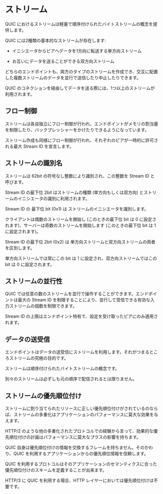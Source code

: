 # ストリーム

QUIC におけるストリームは軽量で順序付けられたバイトストリームの概念を提供します。

QUIC には2種類の基本的なストリームが存在します:

- イニシエータからピアへデータを1方向に転送する単方向ストリーム

- お互いにデータを送ることができる双方向ストリーム

どちらのエンドポイントも、両方のタイプのストリームを作成でき、交互に配置した複数ストリームのデータを並行で送信したり中止したりできます。

QUIC のコネクションを経由してデータを送る際には、1つ以上のストリームが利用されます。

## フロー制御

ストリームは各自独立にフロー制御が行われ、エンドポイントがメモリの割当量を制限したり、バックプレッシャーをかけたりできるようになっています。

ストリーム作成も同様にフロー制御が行われ、それぞれのピアが一時的に許可される最大 Stream ID を宣言します。

## ストリームの識別名

ストリームは 62bit の符号なし整数により識別され、この整数を Stream ID と呼びます。

Stream ID の最下位 2bit はストリームの種類 (単方向もしくは双方向) とストリームのイニシエータの識別に利用されます。

Stream ID の 最下位 bit (0x1) は ストリームのイニシエータを識別します。

クライアントは偶数のストリームを開始し (このときの最下位 bit は 0 に設定されます)、サーバーは奇数のストリームを開始します (このときの最下位 bit は 1 に設定されます)。

Stream ID の最下位 2bit (0x2) は 単方向ストリームと双方向ストリームの両者を区別します。

単方向ストリームでは常にこの bit は 1 に設定され、双方向ストリームではこの bit は 0 に設定されます。

## ストリームの並行性

QUIC では任意の数のストリームを並行で操作することができます。エンドポイントは最大の Stream ID を制限することにより、並行して受信できる有効な入力ストリームの個数を制限できます。

Stream ID の上限はエンドポイント特有で、設定を受け取ったピアにのみ適用されます。


## データの送受信

エンドポイントはデータの送受信にストリームを利用します。それがつまるところストリームの究極の目的です。

ストリームは順序付けられたバイトストリームの概念です。

別々のストリームは必ずしも元の順序で配信されるとは限りません。

## ストリームの優先順位付け

ストリームに割り当てられたリソースに正しい優先順位付けがされているのならば、ストリームの多重化はアプリケーションのパフォーマンスに莫大な効果を与えます。

HTTP/2 のような他の多重化されたプロトコルでの経験から言って、効果的な優先順位付けの計画はパフォーマンスに莫大なプラスの影響を持ちます。

QUIC 自身は優先順位付けの情報を交換するフレームを持ちません。そのかわり、QUIC を利用するアプリケーションからの優先順位情報を信頼します。

QUIC を利用するプロトコルはそのアプリケーションのセマンティクスに合った優先順位付けのスキームを定義することが出来ます。

HTTP/3 に QUIC を利用する場合、HTTP レイヤーにおいては優先順位付けは不要です。
